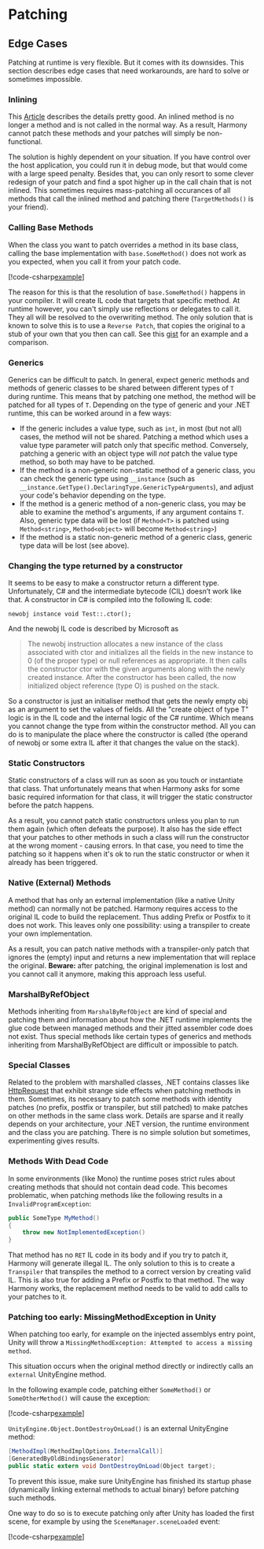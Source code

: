 # Patching

## Edge Cases

Patching at runtime is very flexible. But it comes with its downsides. This section describes edge cases that need workarounds, are hard to solve or sometimes impossible.

### Inlining

This [Article](https://mattwarren.org/2016/03/09/adventures-in-benchmarking-method-inlining) describes the details pretty good. An inlined method is no longer a method and is not called in the normal way. As a result, Harmony cannot patch these methods and your patches will simply be non-functional.

The solution is highly dependent on your situation. If you have control over the host application, you could run it in debug mode, but that would come with a large speed penalty. Besides that, you can only resort to some clever redesign of your patch and find a spot higher up in the call chain that is not inlined. This sometimes requires mass-patching all occurances of all methods that call the inlined method and patching there (`TargetMethods()` is your friend).

### Calling Base Methods

When the class you want to patch overrides a method in its base class, calling the base implementation with `base.SomeMethod()` does not work as you expected, when you call it from your patch code.

[!code-csharp[example](../examples/patching-edgecases.cs?name=example)]

The reason for this is that the resolution of `base.SomeMethod()` happens in your compiler. It will create IL code that targets that specific method. At runtime however, you can't simply use reflections or delegates to call it. They all will be resolved to the overwriting method. The only solution that is known to solve this is to use a `Reverse Patch`, that copies the original to a stub of your own that you then can call. See this [gist](https://gist.github.com/pardeike/45196a8b8ef331f38b14e1a7e5ee1782) for an example and a comparison.

### Generics

Generics can be difficult to patch. In general, expect generic methods and methods of generic classes to be shared between different types of `T` during runtime. This means that by patching one method, the method will be patched for all types of `T`. Depending on the type of generic and your .NET runtime, this can be worked around in a few ways:

*  If the generic includes a value type, such as `int`, in most (but not all) cases, the method will not be shared. Patching a method which uses a value type parameter will patch only that specific method. Conversely, patching a generic with an object type will _not_ patch the value type method, so both may have to be patched.
*  If the method is a non-generic non-static method of a generic class, you can check the generic type using `__instance` (such as `__instance.GetType().DeclaringType.GenericTypeArguments`), and adjust your code's behavior depending on the type.
*  If the method is a generic method of a non-generic class, you may be able to examine the method's arguments, if any argument contains `T`. Also, generic type data will be lost (if `Method<T>` is patched using `Method<string>`, `Method<object>` will become `Method<string>`)
*  If the method is a static non-generic method of a generic class, generic type data will be lost (see above).

### Changing the type returned by a constructor

It seems to be easy to make a constructor return a different type. Unfortunately, C# and the intermediate bytecode (CIL) doesn’t work like that. A constructor in C# is compiled into the following IL code:

```
newobj instance void Test::.ctor();
```

And the newobj IL code is described by Microsoft as
> The newobj instruction allocates a new instance of the class associated with ctor and initializes all the fields in the new instance to 0 (of the proper type) or null references as appropriate. It then calls the constructor ctor with the given arguments along with the newly created instance. After the constructor has been called, the now initialized object reference (type O) is pushed on the stack.

So a constructor is just an initialiser method that gets the newly empty obj as an argument to set the values of fields. All the "create object of type T" logic is in the IL code and the internal logic of the C# runtime. Which means you cannot change the type from within the constructor method. All you can do is to manipulate the place where the constructor is called (the operand of newobj or some extra IL after it that changes the value on the stack).

### Static Constructors

Static constructors of a class will run as soon as you touch or instantiate that class. That unfortunately means that when Harmony asks for some basic required information for that class, it will trigger the static constructor before the patch happens.

As a result, you cannot patch static constructors unless you plan to run them again (which often defeats the purpose). It also has the side effect that your patches to other methods in such a class will run the constructor at the wrong moment - causing errors. In that case, you need to time the patching so it happens when it's ok to run the static constructor or when it already has been triggered.

### Native (External) Methods

A method that has only an external implementation (like a native Unity method) can normally not be patched. Harmony requires access to the original IL code to build the replacement. Thus adding Prefix or Postfix to it does not work. This leaves only one possibility: using a transpiler to create your own implementation.

As a result, you can patch native methods with a transpiler-only patch that ignores the (empty) input and returns a new implementation that will replace the original. **Beware:** after patching, the original implemenation is lost and you cannot call it anymore, making this approach less useful.

### MarshalByRefObject

Methods inheriting from `MarshalByRefObject` are kind of special and patching them and information about how the .NET runtime implements the glue code between managed methods and their jitted assembler code does not exist. Thus special methods like certain types of generics and methods inheriting from MarshalByRefObject are difficult or impossible to patch.

### Special Classes

Related to the problem with marshalled classes, .NET contains classes like [HttpRequest](https://docs.microsoft.com/en-us/dotnet/api/system.web.httprequest) that exhibit strange side effects when patching methods in them. Sometimes, its necessary to patch some methods with identity patches (no prefix, postfix or transpiler, but still patched) to make patches on other methods in the same class work. Details are sparse and it really depends on your architecture, your .NET version, the runtime environment and the class you are patching. There is no simple solution but sometimes, experimenting gives results.

### Methods With Dead Code

In some environments (like Mono) the runtime poses strict rules about creating methods that should not contain dead code. This becomes problematic, when patching methods like the following results in a `InvalidProgramException`:

```csharp
public SomeType MyMethod()
{
    throw new NotImplementedException()
}
```

That method has no `RET` IL code in its body and if you try to patch it, Harmony will generate illegal IL. The only solution to this is to create a `Transpiler` that transpiles the method to a correct version by creating valid IL. This is also true for adding a Prefix or Postfix to that method. The way Harmony works, the replacement method needs to be valid to add calls to your patches to it.

### Patching too early: MissingMethodException in Unity

When patching too early, for example on the injected assemblys entry point, Unity will throw a `MissingMethodException: Attempted to access a missing method`.

This situation occurs when the original method directly or indirectly calls an `external` UnityEngine method. 

In the following example code, patching either `SomeMethod()` or `SomeOtherMethod()` will cause the exception:

[!code-csharp[example](../examples/patching-edgecases.cs?early1)]

`UnityEngine.Object.DontDestroyOnLoad()` is an external UnityEngine method:

```csharp
[MethodImpl(MethodImplOptions.InternalCall)]
[GeneratedByOldBindingsGenerator]
public static extern void DontDestroyOnLoad(Object target);
```

To prevent this issue, make sure UnityEngine has finished its startup phase (dynamically linking external methods to actual binary) before patching such methods.

One way to do so is to execute patching only after Unity has loaded the first scene, for example by using the `SceneManager.sceneLoaded` event:

[!code-csharp[example](../examples/patching-edgecases.cs?early2)]

